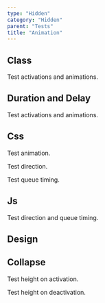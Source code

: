 ```yaml
---
type: "Hidden"
category: "Hidden"
parent: "Tests"
title: "Animation"
---
```


## Class

Test activations and animations.

<demo>
  <demoinline src="demos/components/toggle/animation-multiple">
  </demoinline>
  <demoinline src="demos/components/toggle/animation-multiple-noqueue">
  </demoinline>
  <demoinline src="demos/components/overlay/animation-multiple">
  </demoinline>
  <demoinline src="demos/components/overlay/animation-multiple-noqueue">
  </demoinline>
  <demoinline src="demos/components/drop/animation-multiple">
  </demoinline>
  <demoinline src="demos/components/drop/animation-multiple-noqueue">
  </demoinline>
  <demoinline src="demos/components/tooltip/animation-multiple">
  </demoinline>
  <demoinline src="demos/components/tooltip/animation-multiple-noqueue">
  </demoinline>
</demo>

## Duration and Delay

Test activations and animations.

<demo>
  <demoinline src="demos/components/toggle/animation-multiple-duration-delay">
  </demoinline>
</demo>

## Css

Test animation.

Test direction.

Test queue timing.

<demo>
  <demoinline src="demos/components/toggle/animation-css">
  </demoinline>
  <demoinline src="demos/components/overlay/animation-css">
  </demoinline>
  <demoinline src="demos/components/drop/animation-css">
  </demoinline>
  <demoinline src="demos/components/tooltip/animation-css">
  </demoinline>
</demo>

## Js

Test direction and queue timing.

<demo>
  <demoinline src="demos/components/toggle/animation-js">
  </demoinline>
  <demoinline src="demos/components/overlay/animation-js">
  </demoinline>
  <demoinline src="demos/components/drop/animation-js">
  </demoinline>
  <demoinline src="demos/components/tooltip/animation-js">
  </demoinline>
</demo>

## Design

<demo>
  <demoinline src="demos/components/toggle/animation-design">
  </demoinline>
  <demoinline src="demos/components/overlay/animation-design">
  </demoinline>
  <demoinline src="demos/components/drop/animation-design">
  </demoinline>
  <demoinline src="demos/components/tooltip/animation-design">
  </demoinline>
</demo>

## Collapse

Test height on activation.

Test height on deactivation.

<demo>
  <demoinline src="demos/components/animation/collapse-height">
  </demoinline>
  <demoinline src="demos/components/animation/collapse-width">
  </demoinline>
  <demoinline src="demos/components/animation/collapse-initial">
  </demoinline>
</demo>
